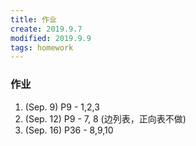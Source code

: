 ```yaml
---
title: 作业
create: 2019.9.7
modified: 2019.9.9
tags: homework
---
```


### 作业

1. (Sep. 9) P9 - 1,2,3
2. (Sep. 12) P9 - 7, 8 (边列表，正向表不做)
3. (Sep. 16) P36 - 8,9,10